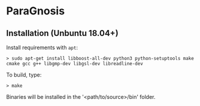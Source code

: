 # ParaGnosis

## Installation (Unbuntu 18.04+)

Install requirements with `apt`: 

    > sudo apt-get install libboost-all-dev python3 python-setuptools make cmake gcc g++ libgmp-dev libgsl-dev libreadline-dev

To build, type:

    > make

Binaries will be installed in the '<path/to/source>/bin' folder.

